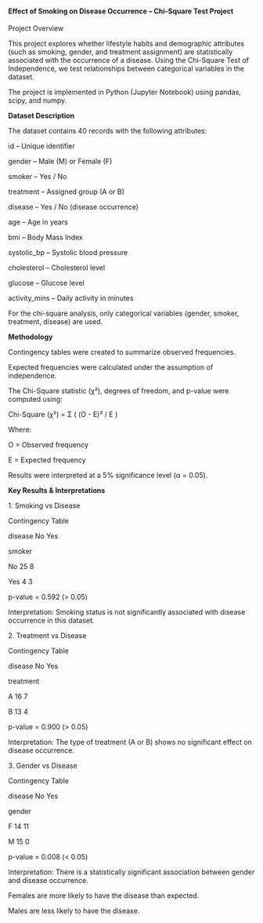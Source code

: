 #### **Effect of Smoking on Disease Occurrence – Chi-Square Test Project**



Project Overview



This project explores whether lifestyle habits and demographic attributes (such as smoking, gender, and treatment assignment) are statistically associated with the occurrence of a disease. Using the Chi-Square Test of Independence, we test relationships between categorical variables in the dataset.



The project is implemented in Python (Jupyter Notebook) using pandas, scipy, and numpy.



**Dataset Description**



The dataset contains 40 records with the following attributes:



id – Unique identifier



gender – Male (M) or Female (F)



smoker – Yes / No



treatment – Assigned group (A or B)



disease – Yes / No (disease occurrence)



age – Age in years



bmi – Body Mass Index



systolic\_bp – Systolic blood pressure



cholesterol – Cholesterol level



glucose – Glucose level



activity\_mins – Daily activity in minutes



For the chi-square analysis, only categorical variables (gender, smoker, treatment, disease) are used.



**Methodology**



Contingency tables were created to summarize observed frequencies.



Expected frequencies were calculated under the assumption of independence.



The Chi-Square statistic (χ²), degrees of freedom, and p-value were computed using:



Chi-Square (χ²) = Σ ( (O - E)² / E )

Where:

O = Observed frequency

E = Expected frequency	​



Results were interpreted at a 5% significance level (α = 0.05).



**Key Results \& Interpretations**



1\. Smoking vs Disease



Contingency Table



disease   No   Yes

smoker

No        25    8

Yes        4     3



p-value = 0.592 (> 0.05)



Interpretation: Smoking status is not significantly associated with disease occurrence in this dataset.



2\. Treatment vs Disease



Contingency Table



disease     No   Yes

treatment

A            16    7

B            13    4



p-value = 0.900 (> 0.05)



Interpretation: The type of treatment (A or B) shows no significant effect on disease occurrence.



3\. Gender vs Disease



Contingency Table



disease   No   Yes

gender

F         14   11

M        15   0



p-value = 0.008 (< 0.05)



Interpretation: There is a statistically significant association between gender and disease occurrence.

Females are more likely to have the disease than expected.

Males are less likely to have the disease.

